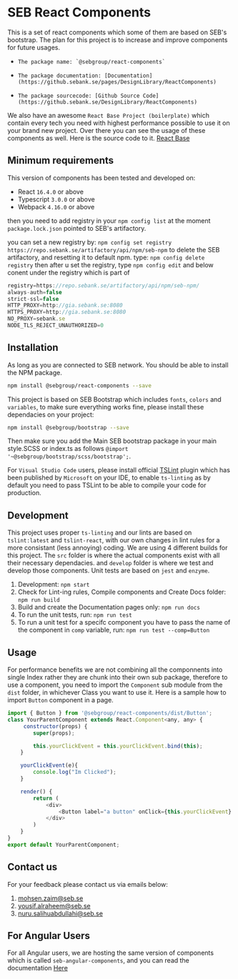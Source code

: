 # SEB React Components
This is a set of react components which some of them are based on SEB's bootstrap. The plan for this project is to increase and improve components for future usages.

-     The package name: `@sebgroup/react-components`
-     The package documentation: [Documentation](https://github.sebank.se/pages/DesignLibrary/ReactComponents) 
-     The package sourcecode: [Github Source Code](https://github.sebank.se/DesignLibrary/ReactComponents)

We also have an awesome `React Base Project (boilerplate)` which contain every tech you need with highest performance possible to use it on your brand new project. Over there you can see the usage of these components as well. Here is the source code to it. [React Base](https://github.sebank.se/sebpensiondk/ReactBaseProject)

## Minimum requirements
This version of components has been tested and developed on:
-   React `16.4.0` or above
-   Typescript `3.0.0` or above
-   Webpack `4.16.0` or above

then you need to add registry in your `npm config list`
at the moment `package.lock.json` pointed to SEB's artifactory.

you can set a new registry by: `npm config set registry https://repo.sebank.se/artifactory/api/npm/seb-npm`
to delete the SEB artifactory, and resetting it to default npm. type: `npm config delete registry`
then after u set the registry, type `npm config edit` and below conent under the registry which is part of 

```javascript
registry=https://repo.sebank.se/artifactory/api/npm/seb-npm/
always-auth=false
strict-ssl=false
HTTP_PROXY=http://gia.sebank.se:8080
HTTPS_PROXY=http://gia.sebank.se:8080
NO_PROXY=sebank.se
NODE_TLS_REJECT_UNAUTHORIZED=0
```

## Installation
As long as you are connected to SEB network. You should be able to install the NPM package.
```bash
npm install @sebgroup/react-components --save
```

This project is based on SEB Bootstrap which includes `fonts`, `colors` and `variables`, to make sure everything works fine, please install these dependacies on your project:
```bash
npm install @sebgroup/bootstrap --save
```
Then make sure you add the Main SEB bootstrap package in your main style.SCSS or index.ts as follows
`@import '~@sebgroup/bootstrap/scss/bootstrap';`.

For `Visual Studio Code` users, please install official [TSLint](https://marketplace.visualstudio.com/items?itemName=ms-vscode.vscode-typescript-tslint-plugin) plugin which has been published by `Microsoft` on your IDE, to enable `ts-linting` as by default you need to pass TSLint to be able to compile your code for production.

## Development
This project uses proper `ts-linting` and our lints are based on `tslint:latest` and `tslint-react`, with our own changes in lint rules for a more consistant (less annoying) coding.
We are using 4 different builds for this project.
The `src` folder is where the actual components exist with all their necessary dependacies. and `develop` folder is where we test and develop those components. Unit tests are based on `jest` and `enzyme`.

1. Development: `npm start`
2. Check for Lint-ing rules, Compile components and Create Docs folder: `npm run build`
3. Build and create the Documentation pages only: `npm run docs` 
4. To run the unit tests, run: `npm run test`
5. To run a unit test for a specifc component you have to pass the name of the component in `comp` variable, run: `npm run test --comp=Button`

## Usage
For performance benefits we are not combining all the componnents into single Index rather they are chunk into their own sub package, therefore to use a component, you need to import the `Component` sub module from the `dist` folder, in whichever Class you want to use it. Here is a sample how to import `Button` component in a page. 

```javascript
import { Button } from '@sebgroup/react-components/dist/Button';
class YourParentComponent extends React.Component<any, any> {
     constructor(props) {
        super(props);

        this.yourClickEvent = this.yourClickEvent.bind(this);
    }

    yourClickEvent(e){
        console.log("Im Clicked");
    }

    render() {
        return (
            <div>
                <Button label="a button" onClick={this.yourClickEvent} />
            </div>
        )
    }
}
export default YourParentComponent;
```

## Contact us
For your feedback please contact us via emails below:
1.  mohsen.zaim@seb.se
2.  yousif.alraheem@seb.se
3.  nuru.salihuabdullahi@seb.se

## For Angular Users
For all Angular users, we are hosting the same version of components which is called `seb-angular-components`, and you can read the documentation [Here](https://github.sebank.se/pages/DesignLibrary/AngularComponents)